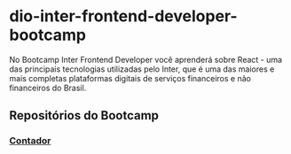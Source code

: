 # dio-inter-frontend-developer-bootcamp
 No Bootcamp Inter Frontend Developer você aprenderá sobre React - uma das principais tecnologias utilizadas pelo Inter, que é uma das maiores e mais completas plataformas digitais de serviços financeiros e não financeiros do Brasil.

## Repositórios do Bootcamp
### [Contador](https://github.com/amandaDuaibs/dio-inter-frontend-developer-bootcamp/tree/main/dio-contador)
